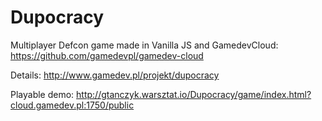 Dupocracy
=========

Multiplayer Defcon game made in Vanilla JS and GamedevCloud:
https://github.com/gamedevpl/gamedev-cloud

Details:
http://www.gamedev.pl/projekt/dupocracy

Playable demo:
http://gtanczyk.warsztat.io/Dupocracy/game/index.html?cloud.gamedev.pl:1750/public
